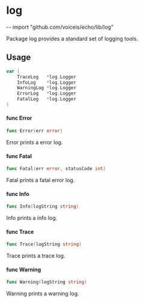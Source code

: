 # log
--
    import "github.com/voiceis/echo/lib/log"

Package log provides a standard set of logging tools.

## Usage

```go
var (
	TraceLog   *log.Logger
	InfoLog    *log.Logger
	WarningLog *log.Logger
	ErrorLog   *log.Logger
	FatalLog   *log.Logger
)
```

#### func  Error

```go
func Error(err error)
```
Error prints a error log.

#### func  Fatal

```go
func Fatal(err error, statusCode int)
```
Fatal prints a fatal error log.

#### func  Info

```go
func Info(logString string)
```
Info prints a info log.

#### func  Trace

```go
func Trace(logString string)
```
Trace prints a trace log.

#### func  Warning

```go
func Warning(logString string)
```
Warning prints a warning log.
